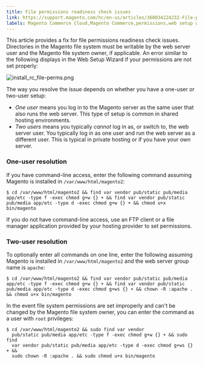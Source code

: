```yaml
---
title: File permissions readiness check issues
link: https://support.magento.com/hc/en-us/articles/360034224232-File-permissions-readiness-check-issues
labels: Magento Commerce Cloud,Magento Commerce,permissions,web setup wizard,readiness,check,File,how to
---
```


This article provides a fix for file permissions readiness check issues. Directories in the Magento file system must be writable by the web server user and the Magento file system owner, if applicable. An error similar to the following displays in the Web Setup Wizard if your permissions are not set properly:

![install_rc_file-perms.png](https://support.magento.com/hc/article_attachments/360039636431/install_rc_file-perms.png)

The way you resolve the issue depends on whether you have a one-user or two-user setup:

* _One user_ means you log in to the Magento server as the same user that also runs the web server. This type of setup is common in shared hosting environments.
* _Two users_ means you typically _cannot_ log in as, or switch to, the web server user. You typically log in as one user and run the web server as a different user. This is typical in private hosting or if you have your own server.

### One-user resolution

If you have command-line access, enter the following command assuming Magento is installed in `` /var/www/html/magento2 ``:

<pre><code class="language-bash">$ cd /var/www/html/magento2 &amp;&amp; find var vendor pub/static pub/media app/etc -type f -exec chmod g+w {} + &amp;&amp; find var vendor pub/static pub/media app/etc -type d -exec chmod g+w {} + &amp;&amp; chmod u+x bin/magento</code></pre>

If you do not have command-line access, use an FTP client or a file manager application provided by your hosting provider to set permissions.

### Two-user resolution

To optionally enter all commands on one line, enter the following assuming Magento is installed in `` /var/www/html/magento2 `` and the web server group name is `` apache ``:

<pre><code class="language-bash">$ cd /var/www/html/magento2 &amp;&amp; find var vendor pub/static pub/media app/etc -type f -exec chmod g+w {} + &amp;&amp; find var vendor pub/static pub/media app/etc -type d -exec chmod g+ws {} + &amp;&amp; chown -R :apache . &amp;&amp; chmod u+x bin/magento</code></pre>

In the event file system permissions are set improperly and can't be changed by the Magento file system owner, you can enter the command as a user with `` root `` privileges:

<pre><code class="language-bash">$ cd /var/www/html/magento2 &amp;&amp; sudo find var vendor
  pub/static pub/media app/etc -type f -exec chmod g+w {} + &amp;&amp; sudo find
  var vendor pub/static pub/media app/etc -type d -exec chmod g+ws {} + &amp;&amp;
  sudo chown -R :apache . &amp;&amp; sudo chmod u+x bin/magento</code></pre>
